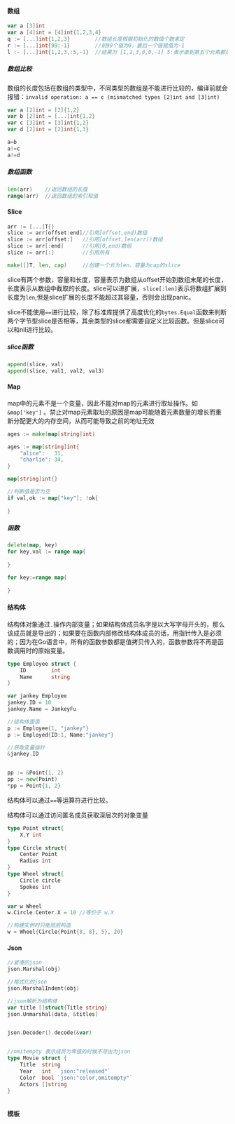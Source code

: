 #### 数组

```go
var a [3]int
var a [4]int = [4]int{1,2,3,4}
q := [...]int{1,2,3}		//数组长度根据初始化的数值个数来定
r := [...]int{99:-1}		//前99个值为0，最后一个值赋值为-1
l :- [...]int{1,2,3,:5,-1}  //结果为 [1,2,3,0,0,-1] 5:表示直到第五个元素都是0，这个值必须比前面已有的元素个数大
```

##### 数组比较

数组的长度包括在数组的类型中，不同类型的数组是不能进行比较的，编译前就会报错：`invalid operation: a == c (mismatched types [2]int and [3]int)`

```go
var a [2]int = [2]{1,2}
var b [2]int = [...]int{1,2}
var c [3]int = [3]int{1,2}
var d [2]int = [2]int{1,3}

a=b
a!=c
a!=d
```

##### 数组函数

```go
len(arr)	//返回数组的长度
range(arr)	//返回数组的索引和值
```

#### Slice

```go
arr := [...]T{}		
slice := arr[offset:end]//引用[offset,end)数组
slice := arr[offset:]	//引用[offset,len(arr))数组
slice := arr[:end]		//引用[0,end)数组
slice := arr[:]			//引用所有

make([]T, len, cap)		//创建一个长为len，容量为cap的slice
```

slice有两个参数，容量和长度，容量表示为数组从offset开始到数组末尾的长度，长度表示从数组中截取的长度。slice可以进扩展，`slice[:len]`表示将数组扩展到长度为`len`,但是slice扩展的长度不能超过其容量，否则会出现panic。

slice不能使用`==`进行比较，除了标准库提供了高度优化的`bytes.Equal`函数来判断两个字节型slice是否相等，其余类型的slice都需要自定义比较函数。但是slice可以和nil进行比较。

##### slice函数

```go
append(slice, val)
append(slice, val1, val2, val3)
```

#### Map

map中的元素不是一个变量，因此不能对map的元素进行取址操作。如`&map['key']` 。禁止对map元素取址的原因是map可能随着元素数量的增长而重新分配更大的内存空间，从而可能导致之前的地址无效

```go
ages := make(map[string]int)

ages := map[string]int{
    "alice":   31,
    "charlie": 34,
}

map[string]int{}

//判断值是否为空
if val,ok := map["key"]; !ok{
    
}
```

##### 函数

```go
delete(map, key)
for key,val := range map{
    
}

for key:=range map{
    
}
```

#### 结构体

结构体对象通过`.`操作内部变量；如果结构体成员名字是以大写字母开头的，那么该成员就是导出的；如果要在函数内部修改结构体成员的话，用指针传入是必须的；因为在Go语言中，所有的函数参数都是值拷贝传入的，函数参数将不再是函数调用时的原始变量。
```go
type Employee struct {
    ID        int
    Name      string
}

var jankey Employee
jankey.ID = 10
jankey.Name = JankeyFu

//结构体面值
p := Employee{1, "jankey"}
p := Employed{ID:1, Name:"jankey"}

//获取变量指针
&jankey.ID


pp := &Point{1, 2}
pp := new(Point)
*pp = Point{1, 2}


```
 结构体可以通过`==`等运算符进行比较。

结构体可以通过访问匿名成员获取深层次的对象变量

```go
type Point struct{
    X,Y int
}
type Circle struct{
    Center Point
    Radius int
}
type Wheel struct{
    Circle circle
    Spokes int
}

var w Wheel
w.Circle.Center.X = 10 //等价于 w.X

//构建实例时只能层层构造
w = Wheel{Circle{Point{8, 8}, 5}, 20}

```

#### Json

```go
//紧凑的json
json.Marshal(obj)

//格式化的json
json.MarshalIndent(obj)

//json解析为结构体
var title []struct{Title string} 
json.Unmarshal(data, &titles)


json.Decoder().decode(&var)


//omitempty 表示成员为零值的时候不导出为json
type Movie struct {
    Title  string
    Year   int  `json:"released"`
    Color  bool `json:"color,omitempty"`
    Actors []string
}



```

#### 模板

```

```







